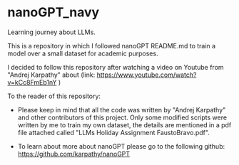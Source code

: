 # nanoGPT_navy

Learning journey about LLMs.

This is a repository in which I followed nanoGPT README.md to train a model over a small dataset for academic purposes. 

I decided to follow this repository after watching a video on Youtube from "Andrej Karpathy" about (link: https://www.youtube.com/watch?v=kCc8FmEb1nY )

To the reader of this repository: 

- Please keep in mind that all the code was written by "Andrej Karpathy" and other contributors of this project. Only some modified scripts were written by me to train my own dataset, the details are mentioned in a pdf file attached called "LLMs Holiday Assignment FaustoBravo.pdf".

- To learn about more about nanoGPT please go to the following github: https://github.com/karpathy/nanoGPT


